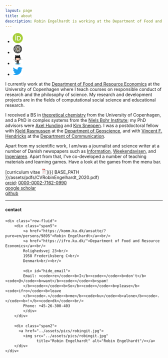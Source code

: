 ```yaml
---
layout: page
title: about
description: Robin Engelhardt is working at the Department of Food and Resource Economics at the University of Copenhagen - Denmark; computational social science, responsible conduct of research, online experiments
---
```


<div class="navbar">
  <div class="navbar-inner">
      <ul class="nav"> 
          <li><a href="https://orcid.org/0000-0002-7162-0990">
              <img src="icons32/ORCIDiD_icon32x32.png" alt="orcid" title="orcid"/></a></li>
          <li><a href="https://scholar.google.com/citations?user=jQufe6wAAAAJ&hl">
              <img src="icons32/scholar icon icon.png" alt="scholar" title="scholar"/></a></li>
          <li><a href="https://github.com/gavstrik">
                  <img src="icons32/Octocat32.png" alt="github" title="github"/></a></li>
          <li><a href="https://twitter.com/robinengelhardt">
                  <img src="icons32/twitter-icon32.png" alt="twitter" title="twitter"/></a></li>
      </ul>
  </div>
</div>


I currently work at the [Department of Food and Resource Economics](https://ifro.ku.dk/) at the University of Copenhagen where I teach courses on responsible conduct of research and the philosophy of science. My research and development projects are in the fields of computational social science and educational research.

I received a BS in [theoretical chemistry](https://www.ku.dk/) from the
University of Copenhagen, and a PhD in complex systems from the
[Niels Bohr Institute](https://www.nbi.ku.dk); my PhD advisors were
[Axel Hunding](https://www.researchgate.net/scientific-contributions/2006150665_Axel_Hunding) and
[Kim Sneppen](https://scholar.google.com/citations?hl=en&user=LIBL6nQAAAAJ).
I was a postdoctoral fellow with
[Kjeld Rasmussen](https://scholar.google.com/citations?hl=en&user=dR_89cEAAAAJ)
at the
[Department of Geoscience](https://ign.ku.dk/english/),
and with
[Vincent F. Hendricks](https://comm.ku.dk/staff/?pure=en/persons/30701)
at the
[Department of Communication](https://comm.ku.dk/).

Apart from my scientific work, I am/was a journalist and science writer at a number of Danish newspapers such as
[Information](https://www.information.dk/search/site/Robin%20Engelhardt),
[Weekendavisen](https://www.weekendavisen.dk/), and
[Ingeniøren](https://ing.dk/sog/Robin%20Engelhardt). Apart from that, I've co-developed a number of teaching materials and learning games. Have a look at the games from the menu bar.

[curriculum vitae ![CV as pdf](icons16/pdf-icon.png)]({{ BASE_PATH }}/assets/pdfs/CVRobinEngelhardt_2020.pdf)<br/>
[orcid](https://orcid.org): [0000-0002-7162-0990](https://orcid.org/0000-0002-7162-0990)<br/>
[google scholar](https://scholar.google.com/citations?user=jQufe6wAAAAJ&hl)<br/>
[github](https://github.com/gavstrik)<br/>


---

<div class="container">
<h4><a name="contact"></a>contact</h4>

    <div class="row-fluid">
        <div class="span5">
            <a href="https://komm.ku.dk/ansatte/?pure=en/persons/9895">Robin Engelhardt</a><br/>
            <a href="https://ifro.ku.dk/">Department of Food and Resource Economics</a><br/>
            Rolighedsvej 23<br/>
            1958 Frederiksberg C<br/>
            Denmark<br/><br/>

            <div id="hide_email">
            Email: <code>re</code><b>I</b><code></code><b>don't</b><code>@</code><b>want</b><code></code><b>spam!
            </b><code></code><b>So</b><code></code><b>please</b><code>ifro</code><b>leave
            </b><code>.</code><b>me</b><code>ku</code><b>alone</b><code>.</code><b>!</b><code>dk</code><br/>
            Phone: +45-26-300-403
            </div>
        </div>

        <div class="span2">
          <a href="../assets/pics/robingit.jpg">
            <img src="../assets/pics/robingit.jpg"
                  title="Robin Engelhardt" alt="Robin Engelhardt"/></a>
        </div>
    </div>
</div>
